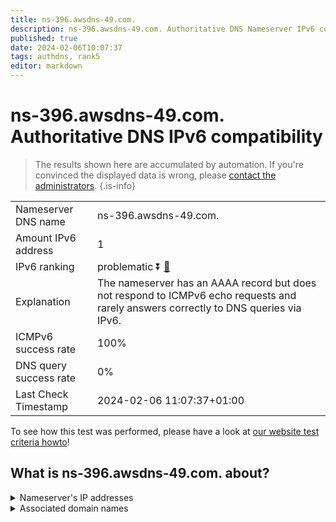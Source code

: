 ```yaml
---
title: ns-396.awsdns-49.com.
description: ns-396.awsdns-49.com. Authoritative DNS Nameserver IPv6 compatibility
published: true
date: 2024-02-06T10:07:37
tags: authdns, rank5
editor: markdown
---
```


# ns-396.awsdns-49.com. Authoritative DNS IPv6 compatibility

> The results shown here are accumulated by automation. If you're convinced the displayed data is wrong, please [contact the administrators](/howto/chat). 
{.is-info}




|   |   |
| - | - |
| Nameserver DNS name | ns-396.awsdns-49.com.
| Amount IPv6 address | 1
| IPv6 ranking | problematic :arrow_double_down: [🔗](/howto/ranking) |
| Explanation | The nameserver has an AAAA record but does not respond to ICMPv6 echo requests and rarely answers correctly to DNS queries via IPv6. |
| ICMPv6 success rate | 100%|
| DNS query success rate | 0% |
| Last Check Timestamp | 2024-02-06 11:07:37+01:00 |

To see how this test was performed, please have a look at [our website test criteria howto](/howto/testcriteria/authdns)!


## What is ns-396.awsdns-49.com. about?




<details>
<summary>Nameserver's IP addresses</summary>

2600:9000:5301:8c00::1

</details>



<details>
<summary>Associated domain names</summary>

www.takeda.com

</details>
